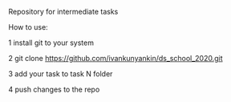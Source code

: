 Repository for intermediate tasks

How to use:

1 install git to your system

2 git clone https://github.com/ivankunyankin/ds_school_2020.git

3 add your task to task N folder

4 push changes to the repo
